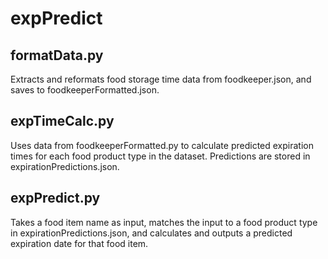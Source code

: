 # expPredict

## formatData.py
Extracts and reformats food storage time data from foodkeeper.json, and saves to foodkeeperFormatted.json.

## expTimeCalc.py
Uses data from foodkeeperFormatted.py to calculate predicted expiration times for each food product type in the dataset. Predictions are stored in expirationPredictions.json.

## expPredict.py
Takes a food item name as input, matches the input to a food product type in expirationPredictions.json, and calculates and outputs a predicted expiration date for that food item.
